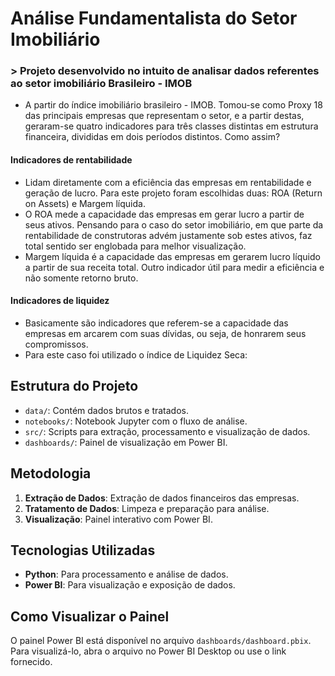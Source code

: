 # Análise Fundamentalista do Setor Imobiliário

### > Projeto desenvolvido no intuito de analisar dados referentes ao setor imobiliário Brasileiro - IMOB
- A partir do índice imobiliário brasileiro - IMOB. Tomou-se como Proxy 18 das principais empresas que representam o setor, e a partir destas, geraram-se quatro indicadores para três classes distintas em estrutura financeira, divididas em dois períodos distintos. Como assim? 

#### Indicadores de rentabilidade 
- Lidam diretamente com a eficiência das empresas em rentabilidade e geração de lucro. Para este projeto foram escolhidas duas: ROA (Return on Assets) e Margem líquida.
- O ROA mede a capacidade das empresas em gerar lucro a partir de seus ativos. Pensando para o caso do setor imobiliário, em que parte da rentabilidade de construtoras advém justamente sob estes ativos, faz total sentido ser englobada para melhor visualização.
- Margem líquida é a capacidade das empresas em gerarem lucro líquido a partir de sua receita total. Outro indicador útil para medir a eficiência e não somente retorno bruto.
#### Indicadores de liquidez
- Basicamente são indicadores que referem-se a capacidade das empresas em arcarem com suas dívidas, ou seja, de honrarem seus compromissos.
- Para este caso foi utilizado o índice de Liquidez Seca: 

## Estrutura do Projeto


- `data/`: Contém dados brutos e tratados.
- `notebooks/`: Notebook Jupyter com o fluxo de análise.
- `src/`: Scripts para extração, processamento e visualização de dados.
- `dashboards/`: Painel de visualização em Power BI.

## Metodologia
1. **Extração de Dados**: Extração de dados financeiros das empresas.
2. **Tratamento de Dados**: Limpeza e preparação para análise.
3. **Visualização**: Painel interativo com Power BI.

## Tecnologias Utilizadas
- **Python**: Para processamento e análise de dados.
- **Power BI**: Para visualização e exposição de dados.

## Como Visualizar o Painel
O painel Power BI está disponível no arquivo `dashboards/dashboard.pbix`. Para visualizá-lo, abra o arquivo no Power BI Desktop ou use o link fornecido.
